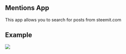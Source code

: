 ## Mentions App
This app allows you to search for posts from steemit.com

## Example
![](http://i.imgur.com/JqhGlmf.png)